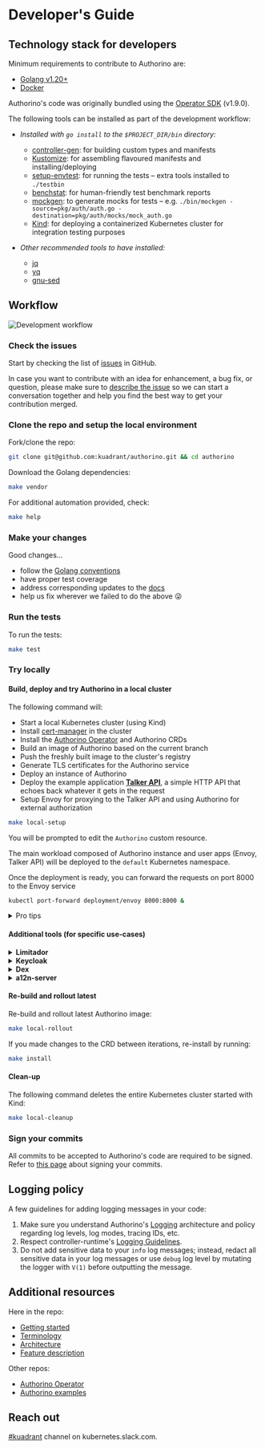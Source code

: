 # Developer's Guide

## Technology stack for developers

Minimum requirements to contribute to Authorino are:

- [Golang v1.20+](https://golang.org)
- [Docker](https://docker.com)

Authorino's code was originally bundled using the [Operator SDK](https://sdk.operatorframework.io/) (v1.9.0).

The following tools can be installed as part of the development workflow:

- _Installed with `go install` to the `$PROJECT_DIR/bin` directory:_
    - [controller-gen](https://book.kubebuilder.io/reference/controller-gen.html): for building custom types and manifests
    - [Kustomize](https://kustomize.io/): for assembling flavoured manifests and installing/deploying
    - [setup-envtest](https://book.kubebuilder.io/reference/envtest.html): for running the tests – extra tools installed to `./testbin`
    - [benchstat](https://cs.opensource.google/go/x/perf): for human-friendly test benchmark reports
    - [mockgen](https://github.com/golang/mock): to generate mocks for tests – e.g. `./bin/mockgen -source=pkg/auth/auth.go -destination=pkg/auth/mocks/mock_auth.go`
    - [Kind](https://kind.sigs.k8s.io): for deploying a containerized Kubernetes cluster for integration testing purposes

- _Other recommended tools to have installed:_
    - [jq](https://stedolan.github.io/jq/)
    - [yq](https://mikefarah.github.io/yq/)
    - [gnu-sed](https://www.gnu.org/software/sed/)

## Workflow

![Development workflow](http://www.plantuml.com/plantuml/png/LKz1QiGm3Bpx5MBlfJye2uNU2alR3nXNn26s5IJvaD_NKbBm7gBCQ0RD-2uQMNijGRQrxP5ZXKgDKcQg2CeTGs1C6jjI46xl6TC6cX5MaOvoWoWdd5qVnDjhAjJGhOmxkT40pCRFk24Sr1bI7glhteLdum-AkgO3F0byGA4KIpbEdOzP_bwNTWLGhQkU0JAsi-lH9NlJnvVh--0X-BFWvSrh1nj6_ijTVrjv9nj6hC3u37gC3ID-yuxjjzVo1m00)

### Check the issues

Start by checking the list of [issues](https://github.com/kuadrant/authorino/issues) in GitHub.

In case you want to contribute with an idea for enhancement, a bug fix, or question, please make sure to [describe the issue](https://github.com/kuadrant/authorino/issues/new) so we can start a conversation together and help you find the best way to get your contribution merged.

### Clone the repo and setup the local environment

Fork/clone the repo:

```sh
git clone git@github.com:kuadrant/authorino.git && cd authorino
```

Download the Golang dependencies:
```sh
make vendor
```

For additional automation provided, check:

```sh
make help
```

### Make your changes

Good changes...

- follow the [Golang conventions](https://golang.org/doc/effective_go)
- have proper test coverage
- address corresponding updates to the [docs](./README.md)
- help us fix wherever we failed to do the above 😜

### Run the tests

To run the tests:

```sh
make test
```

### Try locally

#### Build, deploy and try Authorino in a local cluster

The following command will:

- Start a local Kubernetes cluster (using Kind)
- Install [cert-manager](https://github.com/jetstack/cert-manager) in the cluster
- Install the [Authorino Operator](https://github.com/kuadrant/authorino-operator) and Authorino CRDs
- Build an image of Authorino based on the current branch
- Push the freshly built image to the cluster's registry
- Generate TLS certificates for the Authorino service
- Deploy an instance of Authorino
- Deploy the example application [**Talker API**](https://github.com/kuadrant/authorino-examples#talker-api), a simple HTTP API that echoes back whatever it gets in the request
- Setup Envoy for proxying to the Talker API and using Authorino for external authorization

```sh
make local-setup
```

You will be prompted to edit the `Authorino` custom resource.

The main workload composed of Authorino instance and user apps (Envoy, Talker API) will be deployed to the `default` Kubernetes namespace.

Once the deployment is ready, you can forward the requests on port 8000 to the Envoy service

```sh
kubectl port-forward deployment/envoy 8000:8000 &
```

<details markdown="1">
  <summary>Pro tips</summary>

  1. Change the default workload namespace by supplying the `NAMESPACE` argument to your `make local-setup` and other deployment, apps and local cluster related targets. If the namespace does not exist, it will be created.
  2. Switch to TLS disabled by default when deploying locally by supplying `TLS_ENABLED=0` to your `make local-setup` and `make deploy` commands. E.g. `make local-setup TLS_ENABLED=0`.
  3. Skip being prompted to edit the `Authorino` CR and default to an Authorino deployment with TLS enabled, debug/development log level/mode, and standard name 'authorino', by supplying `FF=1` to your `make local-setup` and `make deploy` commands. E.g. `make local-setup FF=1`
  4. Supply `DEPLOY_IDPS=1` to `make local-setup` and `make user-apps` to deploy Keycloak and Dex to the cluster. `DEPLOY_KEYCLOAK` and `DEPLOY_DEX` are also available. Read more about additional tools for specific use cases in the section below.
  5. Saving the ID of the process (PID) of the port-forward command spawned in the background can be useful to later kill and restart the process. E.g. `kubectl port-forward deployment/envoy 8000:8000 &;PID=$!`; then `kill $PID`.
</details>

#### Additional tools (for specific use-cases)

<details markdown="1">
  <summary><strong>Limitador</strong></summary>

  To deploy [Limitador](https://github.com/kuadrant/limitador) – pre-configured in Envoy for rate-limiting the Talker API to 5 hits per minute per `user_id` when available in the cluster workload –, run:

  ```sh
  kubectl apply -f https://raw.githubusercontent.com/kuadrant/authorino-examples/main/limitador/limitador-deploy.yaml
  ```
</details>

<details markdown="1">
  <summary><strong>Keycloak</strong></summary>

  Authorino examples include a bundle of [Keycloak](https://www.keycloak.org) preloaded with the following realm setup:

  - Admin console: [http://localhost:8080/admin](http://localhost:8080/admin)  (admin/p)
  - Preloaded realm: **kuadrant**
  - Preloaded clients:
    - **demo**: to which API consumers delegate access and therefore the one which access tokens are issued to
    - **authorino**: used by Authorino to fetch additional user info with `client_credentials` grant type
    - **talker-api**: used by Authorino to fetch UMA-protected resource data associated with the Talker API
  - Preloaded resources:
    - `/hello`
    - `/greetings/1` (owned by user john)
    - `/greetings/2` (owned by user jane)
    - `/goodbye`
  - Realm roles:
    - member (default to all users)
    - admin
  - Preloaded users:
    - john/p (member)
    - jane/p (admin)
    - peter/p (member, email not verified)

  To deploy, run:

  ```sh
  kubectl apply -f https://raw.githubusercontent.com/kuadrant/authorino-examples/main/keycloak/keycloak-deploy.yaml
  ```

  Forward local requests to the instance of Keycloak running in the cluster:

  ```sh
  kubectl port-forward deployment/keycloak 8080:8080 &
  ```
</details>

<details markdown="1">
  <summary><strong>Dex</strong></summary>

  Authorino examples include a bundle of [Dex](https://dexidp.io) preloaded with the following setup:

  - Preloaded clients:<br/>
    - **demo**: to which API consumers delegate access and therefore the one which access tokens are issued to (Client secret: aaf88e0e-d41d-4325-a068-57c4b0d61d8e)
  - Preloaded users:<br/>
    - marta@localhost/password

  To deploy, run:

  ```sh
  kubectl apply -f https://raw.githubusercontent.com/kuadrant/authorino-examples/main/dex/dex-deploy.yaml
  ```

  Forward local requests to the instance of Dex running in the cluster:

  ```sh
  kubectl port-forward deployment/dex 5556:5556 &
  ```
</details>

<details markdown="1">
  <summary><strong>a12n-server</strong></summary>

  Authorino examples include a bundle of [**a12n-server**](https://github.com/curveball/a12n-server) and corresponding MySQL database, preloaded with the following setup:

  - Admin console: http://a12n-server:8531 (admin/123456)
  - Preloaded clients:<br/>
    - **service-account-1**: to obtain access tokens via `client_credentials` OAuth2 grant type, to consume the Talker API (Client secret: DbgXROi3uhWYCxNUq_U1ZXjGfLHOIM8X3C2bJLpeEdE); includes metadata privilege: `{ "talker-api": ["read"] }` that can be used to write authorization policies
    - **talker-api**: to authenticate to the token introspect endpoint (Client secret: V6g-2Eq2ALB1_WHAswzoeZofJ_e86RI4tdjClDDDb4g)

  To deploy, run:

  ```sh
  kubectl apply -f https://raw.githubusercontent.com/kuadrant/authorino-examples/main/a12n-server/a12n-server-deploy.yaml
  ```

  Forward local requests to the instance of a12n-server running in the cluster:

  ```sh
  kubectl port-forward deployment/a12n-server 8531:8531 &
  ```
</details>

#### Re-build and rollout latest

Re-build and rollout latest Authorino image:

```sh
make local-rollout
```

If you made changes to the CRD between iterations, re-install by running:

```sh
make install
```

#### Clean-up

The following command deletes the entire Kubernetes cluster started with Kind:

```sh
make local-cleanup
```

### Sign your commits

All commits to be accepted to Authorino's code are required to be signed. Refer to [this page](https://docs.github.com/en/authentication/managing-commit-signature-verification/signing-commits) about signing your commits.

## Logging policy

A few guidelines for adding logging messages in your code:

1. Make sure you understand Authorino's [Logging](./user-guides/observability.md#logging) architecture and policy regarding log levels, log modes, tracing IDs, etc.
2. Respect controller-runtime's [Logging Guidelines](https://github.com/kubernetes-sigs/controller-runtime/blob/master/TMP-LOGGING.md).
3. Do not add sensitive data to your `info` log messages; instead, redact all sensitive data in your log messages or use `debug` log level by mutating the logger with `V(1)` before outputting the message.

## Additional resources

Here in the repo:

- [Getting started](./getting-started.md)
- [Terminology](./terminology.md)
- [Architecture](./architecture.md)
- [Feature description](./features.md)

Other repos:

- [Authorino Operator](https://github.com/kuadrant/authorino-operator)
- [Authorino examples](https://github.com/kuadrant/authorino-examples)

## Reach out

[#kuadrant](https://kubernetes.slack.com/archives/C05J0D0V525) channel on kubernetes.slack.com.

